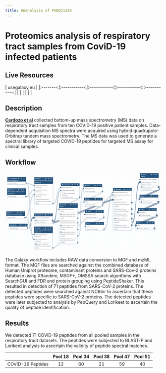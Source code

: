 ```yaml
---
title: Reanalysis of PXD021328
---
```


# Proteomics analysis of respiratory tract samples from CoviD-19 infected patients

## Live Resources

| usegalaxy.eu |
|:--------:|:------------:|:------------:|:------------:|:------------:|
| <FlatShield label="Input data" message="view" href="https://usegalaxy.eu/u/pratikjagtap/h/pxd019119inputcovid19pqlk " alt="Raw data" /> |
| <FlatShield label="PXD019119 history" message="view" href="https://usegalaxy.eu/u/pratikjagtap/h/pxd019119searchcovid19pqlk-09032020" alt="Galaxy history" /> |
| <FlatShield label="workflow" message="run" href="https://usegalaxy.eu/u/pratikjagtap/w/imported-imported-pxd019119-workflow-for-pq-and-lk-08202020" /> |


## Description

**[Cardozo et al](https://www.researchsquare.com/article/rs-28883/v1)** collected bottom-up mass spectrometry (MS) data on respiratory tract samples from ten COVID-19 positive patient samples. 
Data-dependent acquisition MS spectra were acquired using hybrid quadrupole-Orbitrap tandem mass spectrometry. The MS data was used to 
generate a spectral library of targeted COVID-19 peptides for targeted MS assay for clinical samples.


## Workflow

![](./img/wf.png)

The Galaxy workflow includes RAW data conversion to MGF and mzML format. The MGF files are searched against the combined database of 
Human Uniprot proteome, contaminant proteins and SARS-Cov-2 proteins database using X!tandem, MSGF+, OMSSA search algorithms with 
SearchGUI and FDR and protein grouping using PeptideShaker. This resulted in detection of 71 peptides from SARS-CoV-2 proteins. 
The detected peptides were searched against NCBInr to ascertain that these peptides were specific to SARS-CoV-2 proteins. 
The detected peptides were later subjected to analysis by PepQuery and Lorikeet to ascertain the quality of peptide identification.

## Results

We detected 71 COVID-19 peptides from all pooled samples in the respiratory tract datasets. The peptides were subjected to BLAST-P and
Lorikeet analysis to ascertain the validity of peptide spectral matches.

|                   | Pool 18 | Pool 34 | Pool 38 |  Pool 47 | Pool 51 |
|-------------------|:-------:|:-------:|:-------:|:--------:|:-------:|
| COVID-19 Peptides |    12   |    60   |    21   |    59    |    40   |

